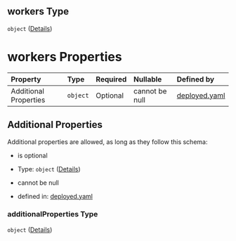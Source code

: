 ## workers Type

`object` ([Details](deployed-properties-workers.md))

# workers Properties

| Property              | Type     | Required | Nullable       | Defined by                                                                                                                                                |
| :-------------------- | :------- | :------- | :------------- | :-------------------------------------------------------------------------------------------------------------------------------------------------------- |
| Additional Properties | `object` | Optional | cannot be null | [deployed.yaml](deployed-properties-workers-additionalproperties.md "https://fluence.dev/schemas/deployed.yaml#/properties/workers/additionalProperties") |

## Additional Properties

Additional properties are allowed, as long as they follow this schema:



*   is optional

*   Type: `object` ([Details](deployed-properties-workers-additionalproperties.md))

*   cannot be null

*   defined in: [deployed.yaml](deployed-properties-workers-additionalproperties.md "https://fluence.dev/schemas/deployed.yaml#/properties/workers/additionalProperties")

### additionalProperties Type

`object` ([Details](deployed-properties-workers-additionalproperties.md))
